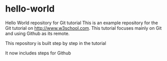 # hello-world
Hello World repository for Git tutorial
This is an example repository for the Git tutorial on http://www.w3school.com.
This tutorial focuses mainly on Git and using Github as its remote.

This repository is built step by step in the tutorial

It now includes steps for Github
